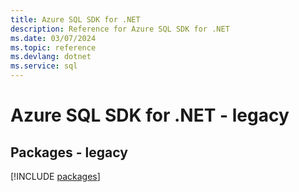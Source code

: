 ```yaml
---
title: Azure SQL SDK for .NET
description: Reference for Azure SQL SDK for .NET
ms.date: 03/07/2024
ms.topic: reference
ms.devlang: dotnet
ms.service: sql
---
```

# Azure SQL SDK for .NET - legacy
## Packages - legacy
[!INCLUDE [packages](sql-index.md)]